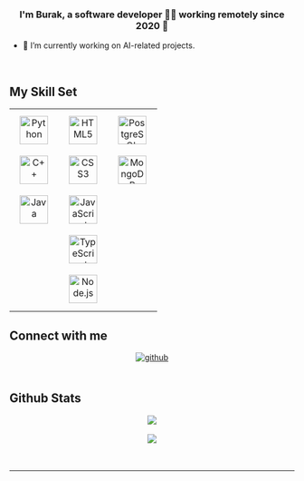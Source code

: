 ### <div align="center">I'm Burak, a software developer 👨‍💻 working remotely since 2020 🚀</div>  
  

- 🔭 I’m currently working on AI-related projects.  
  

<br/>  


## My Skill Set  
<table><tr><td valign="top" width="33%">

<div align="center">  
<a href="https://www.python.org/" target="_blank">
  <img style="margin: 10px; height: 50px;" src="https://profilinator.rishav.dev/skills-assets/python-original.svg" alt="Python" />
</a><br>
<a href="https://www.cplusplus.com/" target="_blank">
  <img style="margin: 10px; height: 50px;" src="https://profilinator.rishav.dev/skills-assets/cplusplus-original.svg" alt="C++" />
</a><br>
<a href="https://www.java.com/" target="_blank">
  <img style="margin: 10px; height: 50px;" src="https://profilinator.rishav.dev/skills-assets/java-original-wordmark.svg" alt="Java" />
</a>  
</div>

</td><td valign="top" width="33%">

<div align="center">  
<a href="https://en.wikipedia.org/wiki/HTML5" target="_blank">
  <img style="margin: 10px; height: 50px;" src="https://profilinator.rishav.dev/skills-assets/html5-original-wordmark.svg" alt="HTML5" />
</a><br>
<a href="https://www.w3schools.com/css/" target="_blank">
  <img style="margin: 10px; height: 50px;" src="https://profilinator.rishav.dev/skills-assets/css3-original-wordmark.svg" alt="CSS3" />
</a><br>
<a href="https://www.javascript.com/" target="_blank">
  <img style="margin: 10px; height: 50px;" src="https://profilinator.rishav.dev/skills-assets/javascript-original.svg" alt="JavaScript" />
</a><br>
<a href="https://www.typescriptlang.org/" target="_blank">
  <img style="margin: 10px; height: 50px;" src="https://profilinator.rishav.dev/skills-assets/typescript-original.svg" alt="TypeScript" />
</a><br>
<a href="https://nodejs.org/" target="_blank">
  <img style="margin: 10px; height: 50px;" src="https://profilinator.rishav.dev/skills-assets/nodejs-original-wordmark.svg" alt="Node.js" />
</a>  
</div>

</td><td valign="top" width="33%">

<div align="center">  
<a href="https://www.postgresql.org/" target="_blank">
  <img style="margin: 10px; height: 50px;" src="https://profilinator.rishav.dev/skills-assets/postgresql-original-wordmark.svg" alt="PostgreSQL" />
</a><br>
<a href="https://www.mongodb.com/" target="_blank">
  <img style="margin: 10px; height: 50px;" src="https://profilinator.rishav.dev/skills-assets/mongodb-original-wordmark.svg" alt="MongoDB" />
</a>  
</div>

</td></tr></table>  



## Connect with me  
<div align="center">
<a href="https://github.com/burakcalisknn" target="_blank">
<img src=https://img.shields.io/badge/github-%2324292e.svg?&style=for-the-badge&logo=github&logoColor=white alt=github style="margin-bottom: 5px;" />
</a>  
</div>  
  

<br/>  


## Github Stats  
<div align="center"><img src="https://github-readme-stats.vercel.app/api?username=burakcalisknn&show_icons=true&count_private=true&hide_border=true" align="center" /></div>  

<br/>  

  <div align="center">
<img src="https://komarev.com/ghpvc/?username=burakcalisknn&&style=flat-square" align="center" />
</div>  

<br/>  

<div align="center"></div>
<br />

----
